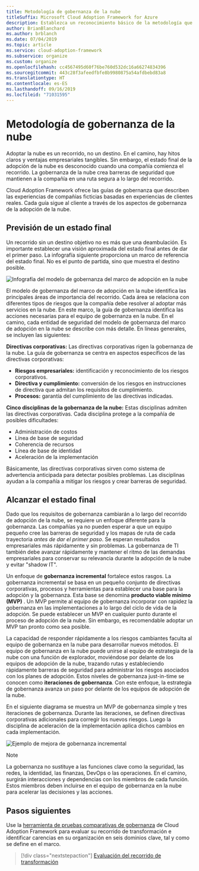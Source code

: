 ```yaml
---
title: Metodología de gobernanza de la nube
titleSuffix: Microsoft Cloud Adoption Framework for Azure
description: Establezca un reconocimiento básico de la metodología que promueve la gobernanza en la nube dentro de Cloud Adoption Framework.
author: BrianBlanchard
ms.author: brblanch
ms.date: 07/04/2019
ms.topic: article
ms.service: cloud-adoption-framework
ms.subservice: organize
ms.custom: organize
ms.openlocfilehash: cc4567495d60f76be760d532dc16a66274834396
ms.sourcegitcommit: 443c28f3afeedfbfe8b9980875a54afdbebd83a8
ms.translationtype: HT
ms.contentlocale: es-ES
ms.lasthandoff: 09/16/2019
ms.locfileid: "71031595"
---
```

# <a name="cloud-governance-methodology"></a>Metodología de gobernanza de la nube

Adoptar la nube es un recorrido, no un destino. En el camino, hay hitos claros y ventajas empresariales tangibles. Sin embargo, el estado final de la adopción de la nube es desconocido cuando una compañía comienza el recorrido. La gobernanza de la nube crea barreras de seguridad que mantienen a la compañía en una ruta segura a lo largo del recorrido.

Cloud Adoption Framework ofrece las guías de gobernanza que describen las experiencias de compañías ficticias basadas en experiencias de clientes reales. Cada guía sigue al cliente a través de los aspectos de gobernanza de la adopción de la nube.

## <a name="envision-an-end-state"></a>Previsión de un estado final

Un recorrido sin un destino objetivo no es más que una deambulación. Es importante establecer una visión aproximada del estado final antes de dar el primer paso. La infografía siguiente proporciona un marco de referencia del estado final. No es el punto de partida, sino que muestra el destino posible.

![Infografía del modelo de gobernanza del marco de adopción en la nube](../_images/operational-transformation-govern-highres.png)

El modelo de gobernanza del marco de adopción en la nube identifica las principales áreas de importancia del recorrido. Cada área se relaciona con diferentes tipos de riesgos que la compañía debe resolver al adoptar más servicios en la nube. En este marco, la guía de gobernanza identifica las acciones necesarias para el equipo de gobernanza en la nube. En el camino, cada entidad de seguridad del modelo de gobernanza del marco de adopción en la nube se describe con más detalle. En líneas generales, se incluyen las siguientes:

**Directivas corporativas:** Las directivas corporativas rigen la gobernanza de la nube. La guía de gobernanza se centra en aspectos específicos de las directivas corporativas:

- **Riesgos empresariales:** identificación y reconocimiento de los riesgos corporativos.
- **Directiva y cumplimiento:** conversión de los riesgos en instrucciones de directiva que admitan los requisitos de cumplimiento.
- **Procesos:** garantía del cumplimiento de las directivas indicadas.

**Cinco disciplinas de la gobernanza de la nube:** Estas disciplinas admiten las directivas corporativas. Cada disciplina protege a la compañía de posibles dificultades:

- Administración de costos
- Línea de base de seguridad
- Coherencia de recursos
- Línea de base de identidad
- Aceleración de la implementación

Básicamente, las directivas corporativas sirven como sistema de advertencia anticipada para detectar posibles problemas. Las disciplinas ayudan a la compañía a mitigar los riesgos y crear barreras de seguridad.

## <a name="grow-to-the-end-state"></a>Alcanzar el estado final

Dado que los requisitos de gobernanza cambiarán a lo largo del recorrido de adopción de la nube, se requiere un enfoque diferente para la gobernanza. Las compañías ya no pueden esperar a que un equipo pequeño cree las barreras de seguridad y los mapas de ruta de cada trayectoria *antes de dar el primer paso*. Se esperan resultados empresariales más rápidamente y sin problemas. La gobernanza de TI también debe avanzar rápidamente y mantener el ritmo de las demandas empresariales para conservar su relevancia durante la adopción de la nube y evitar "shadow IT".

Un enfoque de **gobernanza incremental** fortalece estos rasgos. La gobernanza incremental se basa en un pequeño conjunto de directivas corporativas, procesos y herramientas para establecer una base para la adopción y la gobernanza. Esta base se denomina **producto viable mínimo (MVP)** . Un MVP permite al equipo de gobernanza incorporar con rapidez la gobernanza en las implementaciones a lo largo del ciclo de vida de la adopción. Se puede establecer un MVP en cualquier punto durante el proceso de adopción de la nube. Sin embargo, es recomendable adoptar un MVP tan pronto como sea posible.

La capacidad de responder rápidamente a los riesgos cambiantes faculta al equipo de gobernanza en la nube para desarrollar nuevos métodos. El equipo de gobernanza en la nube puede unirse al equipo de estrategia de la nube con una función de explorador, moviéndose por delante de los equipos de adopción de la nube, trazando rutas y estableciendo rápidamente barreras de seguridad para administrar los riesgos asociados con los planes de adopción. Estos niveles de gobernanza just-in-time se conocen como **iteraciones de gobernanza**. Con este enfoque, la estrategia de gobernanza avanza un paso por delante de los equipos de adopción de la nube.

En el siguiente diagrama se muestra un MVP de gobernanza simple y tres iteraciones de gobernanza. Durante las iteraciones, se definen directivas corporativas adicionales para corregir los nuevos riesgos. Luego la disciplina de aceleración de la implementación aplica dichos cambios en cada implementación.

![Ejemplo de mejora de gobernanza incremental](../_images/govern/incremental-governance-example.png)

> [!NOTE]
> La gobernanza no sustituye a las funciones clave como la seguridad, las redes, la identidad, las finanzas, DevOps o las operaciones. En el camino, surgirán interacciones y dependencias con los miembros de cada función. Estos miembros deben incluirse en el equipo de gobernanza en la nube para acelerar las decisiones y las acciones.

## <a name="next-steps"></a>Pasos siguientes

Use la [herramienta de pruebas comparativas de gobernanza](https://cafbaseline.com) de Cloud Adoption Framework para evaluar su recorrido de transformación e identificar carencias en su organización en seis dominios clave, tal y como se define en el marco.

> [!div class="nextstepaction"]
> [Evaluación del recorrido de transformación](./benchmark.md)
